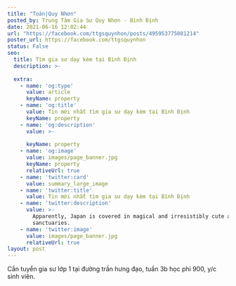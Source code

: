 ```yaml
---
title: "Toán|Quy Nhơn"
posted_by: Trung Tâm Gia Sư Quy Nhơn - Bình Định
date: 2021-06-16 12:02:44
url: "https://facebook.com/ttgsquynhon/posts/495953775081214"
poster_url: https://facebook.com/ttgsquynhon
status: False
seo:
  title: Tìm gia sư dạy kèm tại Bình Định
  description: >-
    
  extra:
    - name: 'og:type'
      value: article
      keyName: property
    - name: 'og:title'
      value: Tin mới nhất tìm gia sư dạy kèm tại Bình Định
      keyName: property
    - name: 'og:description'
      value: >-
        
      keyName: property
    - name: 'og:image'
      value: images/page_banner.jpg
      keyName: property
      relativeUrl: true
    - name: 'twitter:card'
      value: summary_large_image
    - name: 'twitter:title'
      value: Tin mới nhất tìm gia sư dạy kèm tại Bình Định
    - name: 'twitter:description'
      value: >-
        Apparently, Japan is covered in magical and irresistibly cute animal
        sanctuaries.
    - name: 'twitter:image'
      value: images/page_banner.jpg
      relativeUrl: true
layout: post
---
```

Cần tuyển gia sư lớp 1 tại đường trần hưng đạo, tuần 3b học phí 900, y/c sinh viên.
